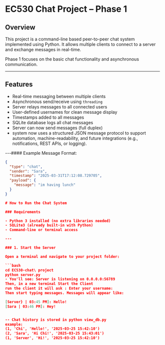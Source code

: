 # EC530 Chat Project – Phase 1

## Overview
This project is a command-line based peer-to-peer chat system implemented using Python. It allows multiple clients to connect to a server and exchange messages in real-time.

Phase 1 focuses on the basic chat functionality and asynchronous communication.

---

## Features
- Real-time messaging between multiple clients
- Asynchronous send/receive using `threading`
- Server relays messages to all connected users
- User-defined usernames for clean message display
- Timestamps added to all messages
- SQLite database logs all chat messages
- Server can now send messages (full duplex)
-  system now uses a structured JSON message protocol to support automation, machine-readability, and future integrations (e.g., notifications, REST APIs, or logging).

---#### Example Message Format:
```json
{
  "type": "chat",
  "sender": "Sara",
  "timestamp": "2025-03-31T17:12:08.729705",
  "payload": {
    "message": "im having lunch"
  }
}

# How to Run the Chat System

### Requirements

- Python 3 installed (no extra libraries needed)
- SQLite3 (already built-in with Python)
- Command-line or terminal access

---

### 1. Start the Server

Open a terminal and navigate to your project folder:

```bash
cd EC530-chat\ project
python server.py
- You'll see: Server is listening on 0.0.0.0:56789
Then, in a new terminal Start the Client
run the client it will ask : Enter your username:
Then start typing messages. Messages will appear like:

[Server} | 03:45 PM]: Hello!
[Sara | 03:46 PM]: Hey!


-- Chat history is stored in python view_db.py
example: 
(1, 'Chi', 'Hello!', '2025-03-25 15:42:10')
(2, 'Sara', 'Hi Chi!', '2025-03-25 15:43:01')
(1, 'Server', 'Hi!', '2025-03-25 15:42:10')
